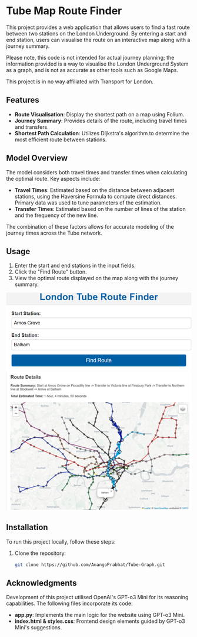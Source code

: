 # Tube Map Route Finder

This project provides a web application that allows users to find a fast route between two stations on the London Underground. By entering a start and end station, users can visualise the route on an interactive map along with a journey summary.

Please note, this code is not intended for actual journey planning; the information provided is a way to visualise the London Underground System as a graph, and is not as accurate as other tools such as Google Maps. 

This project is in no way affiliated with Transport for London.

## Features

- **Route Visualisation**: Display the shortest path on a map using Folium.
- **Journey Summary**: Provides details of the route, including travel times and transfers.
- **Shortest Path Calculation**: Utilizes Dijkstra's algorithm to determine the most efficient route between stations.

## Model Overview

The model considers both travel times and transfer times when calculating the optimal route. Key aspects include:

- **Travel Times**: Estimated based on the distance between adjacent stations, using the Haversine Formula to compute direct distances. Primary data was used to tune parameters of the estimation. 
- **Transfer Times**: Estimated based on the number of lines of the station and the frequency of the new line. 

The combination of these factors allows for accurate modeling of the journey times across the Tube network.

## Usage

1. Enter the start and end stations in the input fields.
2. Click the "Find Route" button.
3. View the optimal route displayed on the map along with the journey summary.

![Example Usage](Other_Files/example_image_1.png)
![](Other_Files/example_image_2.png) 

## Installation

To run this project locally, follow these steps:

1. Clone the repository:

   ```bash
   git clone https://github.com/AnangoPrabhat/Tube-Graph.git
   ```


## Acknowledgments

Development of this project utilised OpenAI's GPT-o3 Mini for its reasoning capabilities. The following files incorporate its code:

- **app.py**: Implements the main logic for the website using GPT-o3 Mini.
- **index.html & styles.css**: Frontend design elements guided by GPT-o3 Mini's suggestions.

